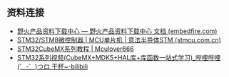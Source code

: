 ## 资料连接

- [野火产品资料下载中心 — 野火产品资料下载中心 文档 (embedfire.com)](http://doc.embedfire.com/products/link/zh/latest/index.html)
- [STM32/STM8微控制器 | MCU单片机 | 意法半导体STM (stmcu.com.cn)](https://www.stmcu.com.cn/)
- [STM32CubeMX系列教程 | Mculover666](http://www.mculover666.cn/posts/578764034/)
- [STM32系列视频(CubeMX+MDK5+HAL库+库函数一站式学习)_哔哩哔哩 (゜-゜)つロ 干杯~-bilibili](https://www.bilibili.com/video/BV1q4411d7RX)